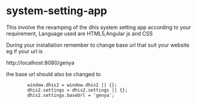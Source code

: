 # system-setting-app

This involve the revamping of the dhis system setting app according to your requirement,
Language used are HTML5,Angular js and CSS

During your installation 
remember to change base url that suit your website
eg if your url is 

http://localhost:8080/genya

the base url should also be changed to 
        
            window.dhis2 = window.dhis2 || {};
            dhis2.settings = dhis2.settings || {};
            dhis2.settings.baseUrl = 'genya';
        
